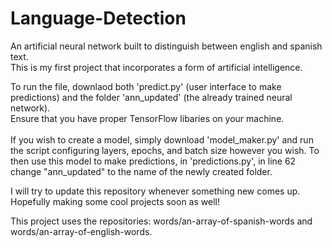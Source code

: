 # Language-Detection
An artificial neural network built to distinguish between english and spanish text. 
<br> This is my first project that incorporates a form of artificial intelligence.

To run the file, downlaod both 'predict.py' (user interface to make predictions) and the folder 'ann_updated' (the already trained neural network).
<br> Ensure that you have proper TensorFlow libaries on your machine. <br>
<br> If you wish to create a model, simply download 'model_maker.py' and run the script configuring layers, epochs, and batch size however you wish. To then use this model to make predictions, in 'predictions.py', in line 62 change "ann_updated" to the name of the newly created folder. 

I will try to update this repository whenever something new comes up. Hopefully making some cool projects soon as well!

This project uses the repositories: words/an-array-of-spanish-words and words/an-array-of-english-words. 
